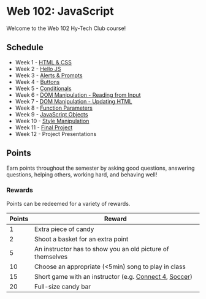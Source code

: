 # Web 102: JavaScript
Welcome to the Web 102 Hy-Tech Club course!

## Schedule
- Week 1 - [HTML & CSS](Week01/StudentDesc.md)
- Week 2 - [Hello JS](Week02/StudentDesc.md)
- Week 3 - [Alerts & Prompts](Week03/StudentDesc.md)
- Week 4 - [Buttons](Week04/StudentDesc.md)
- Week 5 - [Conditionals](Week05/StudentDesc.md)
- Week 6 - [DOM Manipulation - Reading from Input](Week06/StudentDesc.md)
- Week 7 - [DOM Manipulation - Updating HTML](Week07/StudentDesc.md)
- Week 8 - [Function Parameters](Week08/StudentDesc.md)
- Week 9 - [JavaScript Objects](Week09/StudentDesc.md)
- Week 10 - [Style Manipulation](Week10/StyleManipulation.md)
- Week 11 - [Final Project](Week11/StudentDesc.md)
- Week 12 - Project Presentations

## Points
Earn points throughout the semester by asking good questions, answering questions, helping others, working hard, and behaving well!

### Rewards
Points can be redeemed for a variety of rewards.

| Points | Reward |
| -- | -- |
| 1 | Extra piece of candy |
| 2 | Shoot a basket for an extra point |
| 5 | An instructor has to show you an old picture of themselves |
| 10 | Choose an appropriate (<5min) song to play in class |
| 15 | Short game with an instructor (e.g. [Connect 4](https://www.mathsisfun.com/games/connect4.html), [Soccer](https://www.agame.com/game/1-on-1-soccer-classic)) |
| 20 | Full-size candy bar |